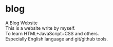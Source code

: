 # blog
A Blog Website  
This is a website write by myself.  
To learn HTML+JavaScript+CSS and others.  
Especially English language and git/github tools.  

